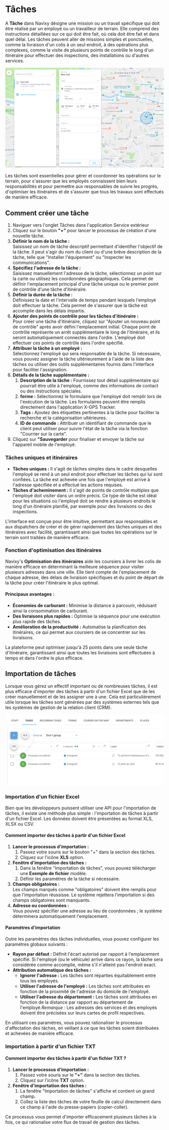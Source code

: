 # Tâches

A **Tâche** dans Navixy désigne une mission ou un travail spécifique qui doit être réalisé par un employé ou un travailleur de terrain. Elle comprend des instructions détaillées sur ce qui doit être fait, où cela doit être fait et dans quel délai. Les tâches peuvent aller de missions simples et ponctuelles, comme la livraison d'un colis à un seul endroit, à des opérations plus complexes, comme la visite de plusieurs points de contrôle le long d'un itinéraire pour effectuer des inspections, des installations ou d'autres services.

![](../../guide-de-litilizateur/service-exterieur/attachments/image-20240815-215838.png)

Les tâches sont essentielles pour gérer et coordonner les opérations sur le terrain, pour s'assurer que les employés connaissent bien leurs responsabilités et pour permettre aux responsables de suivre les progrès, d'optimiser les itinéraires et de s'assurer que tous les travaux sont effectués de manière efficace.

## Comment créer une tâche

1. Naviguer vers l'onglet Tâches dans l'application Service extérieur
2. Cliquez sur le bouton **"+"** pour lancer le processus de création d'une nouvelle tâche.
3. **Définir le nom de la tâche :** \
   Saisissez un nom de tâche descriptif permettant d'identifier l'objectif de la tâche. Il peut s'agir du nom du client ou d'une brève description de la tâche, telle que "Installer l'équipement" ou "Inspecter les communications".
4. **Spécifiez l'adresse de la tâche :** \
   Saisissez manuellement l'adresse de la tâche, sélectionnez un point sur la carte ou utilisez les coordonnées géographiques. Cela permet de définir l'emplacement principal d'une tâche unique ou le premier point de contrôle d'une tâche d'itinéraire.
5. **Définir la durée de la tâche :** \
   Définissez la date et l'intervalle de temps pendant lesquels l'employé doit effectuer la tâche. Cela permet de s'assurer que la tâche est accomplie dans les délais impartis.
6. **Ajouter des points de contrôle pour les tâches d'itinéraire :** \
   Pour créer une tâche d'itinéraire, cliquez sur "Ajouter un nouveau point de contrôle" après avoir défini l'emplacement initial. Chaque point de contrôle représente un arrêt supplémentaire le long de l'itinéraire, et ils seront automatiquement connectés dans l'ordre. L'employé doit effectuer ces points de contrôle dans l'ordre spécifié.
7. **Attribuer la tâche à un employé :** \
   Sélectionnez l'employé qui sera responsable de la tâche. Si nécessaire, vous pouvez assigner la tâche ultérieurement à l'aide de la liste des tâches ou utiliser des outils supplémentaires fournis dans l'interface pour faciliter l'assignation.
8. **Détails de la tâche supplémentaire :**&#x20;
   1. **Description de la tâche :** Fournissez tout détail supplémentaire qui pourrait être utile à l'employé, comme des informations de contact ou des instructions spéciales.
   2. **forme :** Sélectionnez le formulaire que l'employé doit remplir lors de l'exécution de la tâche. Les formulaires peuvent être remplis directement dans l'application X-GPS Tracker.
   3. **Tags :** Ajoutez des étiquettes pertinentes à la tâche pour faciliter la recherche et la catégorisation ultérieures.
   4. **ID de commande :** Attribuer un identifiant de commande que le client peut utiliser pour suivre l'état de la tâche via la fonction "Courrier sur la carte".
9. Cliquez sur **"Sauvegarder** pour finaliser et envoyer la tâche sur l'appareil mobile de l'employé.

### Tâches uniques et itinéraires

* **Tâches uniques :** Il s'agit de tâches simples dans le cadre desquelles l'employé se rend à un seul endroit pour effectuer les tâches qui lui sont confiées. La tâche est achevée une fois que l'employé est arrivé à l'adresse spécifiée et a effectué les actions requises.
* **Tâches d'acheminement :** Il s'agit de points de contrôle multiples que l'employé doit visiter dans un ordre précis. Ce type de tâche est idéal pour les situations où l'employé doit se rendre à plusieurs endroits le long d'un itinéraire planifié, par exemple pour des livraisons ou des inspections.

L'interface est conçue pour être intuitive, permettant aux responsables et aux dispatchers de créer et de gérer rapidement des tâches uniques et des itinéraires avec facilité, garantissant ainsi que toutes les opérations sur le terrain sont traitées de manière efficace.

### Fonction d'optimisation des itinéraires

Navixy's **Optimisation des itinéraires** aide les coursiers à livrer les colis de manière efficace en déterminant la meilleure séquence pour visiter plusieurs adresses dans une ville. Elle tient compte de l'emplacement de chaque adresse, des délais de livraison spécifiques et du point de départ de la tâche pour créer l'itinéraire le plus optimal.

#### Principaux avantages :

* **Économies de carburant :** Minimise la distance à parcourir, réduisant ainsi la consommation de carburant.
* **Des livraisons plus rapides :** Optimise la séquence pour une exécution plus rapide des tâches.
* **Amélioration de la productivité :** Automatise la planification des itinéraires, ce qui permet aux coursiers de se concentrer sur les livraisons.

La plateforme peut optimiser jusqu'à 25 points dans une seule tâche d'itinéraire, garantissant ainsi que toutes les livraisons sont effectuées à temps et dans l'ordre le plus efficace.

## Importation de tâches

Lorsque vous gérez un effectif important ou de nombreuses tâches, il est plus efficace d'importer des tâches à partir d'un fichier Excel que de les créer manuellement et de les assigner une à une. Cela est particulièrement utile lorsque les tâches sont générées par des systèmes externes tels que les systèmes de gestion de la relation client (CRM).

![](../../guide-de-litilizateur/service-exterieur/attachments/image-20240815-220011.png)

### Importation d'un fichier Excel

Bien que les développeurs puissent utiliser une API pour l'importation de tâches, il existe une méthode plus simple : l'importation de tâches à partir d'un fichier Excel. Les données doivent être présentées au format XLS, XLSX ou CSV.

#### Comment importer des tâches à partir d'un fichier Excel

1. **Lancer le processus d'importation :**&#x20;
   1. Passez votre souris sur le bouton "+" dans la section des tâches.
   2. Cliquez sur l'icône **XLS** option.
2. **Fenêtre d'importation des tâches :**&#x20;
   1. Dans la fenêtre "Importation de tâches", vous pouvez télécharger une **Exemple de fichier** modèle.&#x20;
   2. Définir les paramètres de la tâche si nécessaire.
3. **Champs obligatoires :** \
   Les champs marqués comme "obligatoires" doivent être remplis pour que l'importation réussisse. Le système rejettera l'importation si des champs obligatoires sont manquants.
4. **Adresse ou coordonnées :** \
   Vous pouvez spécifier une adresse au lieu de coordonnées ; le système déterminera automatiquement l'emplacement.

#### Paramètres d'importation

Outre les paramètres des tâches individuelles, vous pouvez configurer les paramètres globaux suivants :

* **Rayon par défaut :** Définit l'écart autorisé par rapport à l'emplacement spécifié. Si l'employé (ou le véhicule) arrive dans ce rayon, la tâche sera considérée comme accomplie, même s'il n'atteint pas l'endroit exact.
* **Attribution automatique des tâches :**
  * **Ignorer l'adresse :** Les tâches sont réparties équitablement entre tous les employés.
  * **Utiliser l'adresse de l'employé :** Les tâches sont attribuées en fonction de la proximité de l'adresse du domicile de l'employé.
  * **Utiliser l'adresse du département :** Les tâches sont attribuées en fonction de la distance par rapport au département de l'employé._Remarque :_ Les adresses des services et des employés doivent être précisées sur leurs cartes de profil respectives.

En utilisant ces paramètres, vous pouvez rationaliser le processus d'affectation des tâches, en veillant à ce que les tâches soient distribuées et achevées de manière efficace.

### Importation à partir d'un fichier TXT

#### Comment importer des tâches à partir d'un fichier TXT ?

1. **Lancer le processus d'importation :**&#x20;
   1. Passez votre souris sur le **"+"** dans la section des tâches.
   2. Cliquez sur l'icône **TXT** option.
2. **Fenêtre d'importation des tâches :**&#x20;
   1. La fenêtre "Importation de tâches" s'affiche et contient un grand champ.
   2. Collez la liste des tâches de votre feuille de calcul directement dans ce champ à l'aide du presse-papiers (copier-coller).

Ce processus vous permet d'importer efficacement plusieurs tâches à la fois, ce qui rationalise votre flux de travail de gestion des tâches.
